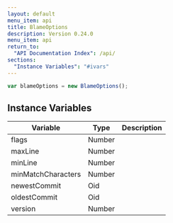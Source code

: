 ```yaml
---
layout: default
menu_item: api
title: BlameOptions
description: Version 0.24.0
menu_item: api
return_to:
  "API Documentation Index": /api/
sections:
  "Instance Variables": "#ivars"
---
```


```js
var blameOptions = new BlameOptions();
```

## <a name="ivars"></a>Instance Variables

| Variable | Type | Description |
| --- | --- | --- |
| <a name="flags"></a>flags | Number |  |
| <a name="maxLine"></a>maxLine | Number |  |
| <a name="minLine"></a>minLine | Number |  |
| <a name="minMatchCharacters"></a>minMatchCharacters | Number |  |
| <a name="newestCommit"></a>newestCommit | Oid |  |
| <a name="oldestCommit"></a>oldestCommit | Oid |  |
| <a name="version"></a>version | Number |  |

